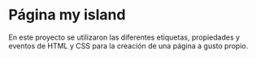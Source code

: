 # Página my island
En este proyecto se utilizaron las diferentes etiquetas, propiedades y eventos de HTML y CSS para la creación de una página a gusto propio.
